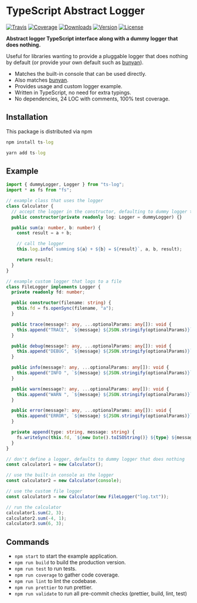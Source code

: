 # TypeScript Abstract Logger

[![Travis](https://img.shields.io/travis/kallaspriit/ts-log.svg)](https://travis-ci.org/kallaspriit/ts-log)
[![Coverage](https://img.shields.io/coveralls/kallaspriit/ts-log.svg)](https://coveralls.io/github/kallaspriit/ts-log)
[![Downloads](https://img.shields.io/npm/dm/ts-log.svg)](http://npm-stat.com/charts.html?package=ts-log)
[![Version](https://img.shields.io/npm/v/ts-log.svg)](http://npm.im/ts-log)
[![License](https://img.shields.io/npm/l/ts-log.svg)](http://opensource.org/licenses/MIT)

**Abstract logger TypeScript interface along with a dummy logger that does nothing.**

Useful for libraries wanting to provide a pluggable logger that does nothing by default (or provide your own default such as [bunyan](https://github.com/trentm/node-bunyan)).

- Matches the built-in console that can be used directly.
- Also matches [bunyan](https://github.com/trentm/node-bunyan).
- Provides usage and custom logger example.
- Written in TypeScript, no need for extra typings.
- No dependencies, 24 LOC with comments, 100% test coverage.

## Installation

This package is distributed via npm

```cmd
npm install ts-log
```
```cmd
yarn add ts-log
```

## Example

```typescript
import { dummyLogger, Logger } from "ts-log";
import * as fs from "fs";

// example class that uses the logger
class Calculator {
  // accept the logger in the constructor, defaulting to dummy logger that does nothing
  public constructor(private readonly log: Logger = dummyLogger) {}

  public sum(a: number, b: number) {
    const result = a + b;

    // call the logger
    this.log.info(`summing ${a} + ${b} = ${result}`, a, b, result);

    return result;
  }
}

// example custom logger that logs to a file
class FileLogger implements Logger {
  private readonly fd: number;

  public constructor(filename: string) {
    this.fd = fs.openSync(filename, "a");
  }

  public trace(message?: any, ...optionalParams: any[]): void {
    this.append("TRACE", `${message} ${JSON.stringify(optionalParams)}`);
  }

  public debug(message?: any, ...optionalParams: any[]): void {
    this.append("DEBUG", `${message} ${JSON.stringify(optionalParams)}`);
  }

  public info(message?: any, ...optionalParams: any[]): void {
    this.append("INFO ", `${message} ${JSON.stringify(optionalParams)}`);
  }

  public warn(message?: any, ...optionalParams: any[]): void {
    this.append("WARN ", `${message} ${JSON.stringify(optionalParams)}`);
  }

  public error(message?: any, ...optionalParams: any[]): void {
    this.append("ERROR", `${message} ${JSON.stringify(optionalParams)}`);
  }

  private append(type: string, message: string) {
    fs.writeSync(this.fd, `${new Date().toISOString()} ${type} ${message}\n`);
  }
}

// don't define a logger, defaults to dummy logger that does nothing
const calculator1 = new Calculator();

// use the built-in console as the logger
const calculator2 = new Calculator(console);

// use the custom file logger
const calculator3 = new Calculator(new FileLogger("log.txt"));

// run the calculator
calculator1.sum(2, 3);
calculator2.sum(-4, 1);
calculator3.sum(6, 3);
```

## Commands

- `npm start` to start the example application.
- `npm run build` to build the production version.
- `npm run test` to run tests.
- `npm run coverage` to gather code coverage.
- `npm run lint` to lint the codebase.
- `npm run prettier` to run prettier.
- `npm run validate` to run all pre-commit checks (prettier, build, lint, test)